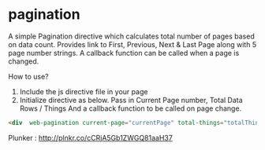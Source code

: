 # pagination

A simple Pagination directive which calculates total number of pages based on  data count. Provides link to First, Previous, Next & Last Page along with 5 page number strings. A callback function can be called when a page is changed.

How to use? 

1. Include the js directive file in your page
2. Initialize directive as below. Pass in Current Page number, Total Data Rows / Things And a callback function to be called on page change.

 
 ```html
 <div  web-pagination current-page="currentPage" total-things="totalThings" callback-fn="getMyJobs(pagenum)" rows="10"></div>
 ```
 
  
 Plunker :  http://plnkr.co/cCRjA5Gb1ZWGQ81aaH37
